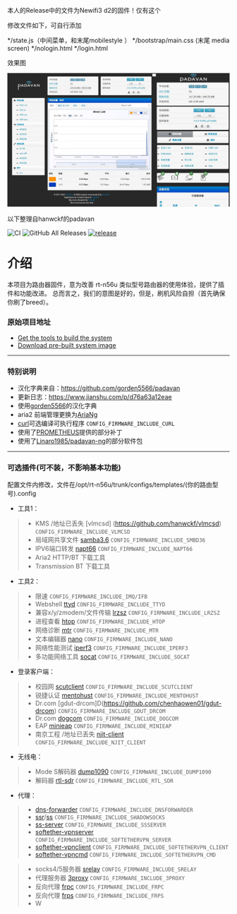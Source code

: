 本人的Release中的文件为Newifi3 d2的固件！仅有这个

修改文件如下，可自行添加

*/state.js（中间菜单，和末尾mobilestyle ）
*/bootstrap/main.css (末尾 media screen)
*/nologin.html
*/login.html

效果图

![image](https://github.com/xtr3mz/padavan/raw/master/%E6%9C%AA%E6%A0%87%E9%A2%98-1.jpg)


以下整理自hanwckf的padavan

![CI](https://github.com/hanwckf/rt-n56u/workflows/CI/badge.svg)
![GitHub All Releases](https://img.shields.io/github/downloads/hanwckf/rt-n56u/total)
[![release](https://img.shields.io/github/release/hanwckf/rt-n56u.svg)](https://github.com/hanwckf/rt-n56u/releases)

# 介绍 #
本项目为路由器固件，意为改善 rt-n56u 类似型号路由器的使用体验，提供了插件和功能改进。
总而言之，我们的意图是好的，但是，刷机风险自担（首先确保你刷了breed）。

### 原始项目地址 ###
* [Get the tools to build the system](https://bitbucket.org/padavan/rt-n56u/wiki/EN/HowToMakeFirmware) 
* [Download pre-built system image](https://bitbucket.org/padavan/rt-n56u/downloads)

***

### 特别说明 ###
* 汉化字典来自：https://github.com/gorden5566/padavan
* 更新日志：https://www.jianshu.com/p/d76a63a12eae
* 使用[gorden5566](https://github.com/gorden5566/padavan)的汉化字典
* aria2 前端管理更换为[AriaNg](https://github.com/mayswind/AriaNg)
* [curl](https://github.com/curl/curl)可选编译可执行程序 ```CONFIG_FIRMWARE_INCLUDE_CURL```
* 使用了[PROMETHEUS](http://pm.freize.net/index.html)提供的部分补丁
* 使用了[Linaro1985/padavan-ng](https://gitlab.com/padavan-ng/padavan-ng)的部分软件包
***

### 可选插件(可不装，不影响基本功能) ###
配置文件内修改，文件在/opt/rt-n56u/trunk/configs/templates/(你的路由型号).config
- 工具1：
>- KMS /地址已丢失 [vlmcsd] (https://github.com/hanwckf/vlmcsd) ```CONFIG_FIRMWARE_INCLUDE_VLMCSD```
>- 局域网共享文件 [samba3.6](https://gitlab.com/padavan-ng/padavan-ng/tree/master/trunk/user/samba36) ```CONFIG_FIRMWARE_INCLUDE_SMBD36```
>- IPV6端口转发 [napt66](https://github.com/mzweilin/napt66) ```CONFIG_FIRMWARE_INCLUDE_NAPT66```
>- Aria2 HTTP/BT 下载工具
>- Transmission BT 下载工具

- 工具2：
>- 限速 ```CONFIG_FIRMWARE_INCLUDE_IMQ/IFB```
>- Webshell [ttyd](https://github.com/tsl0922/ttyd) ```CONFIG_FIRMWARE_INCLUDE_TTYD```
>- 兼容x/y/zmodem/文件传输 [lrzsz](https://ohse.de/uwe/software/lrzsz.html) ```CONFIG_FIRMWARE_INCLUDE_LRZSZ```
>- 进程查看 [htop](https://hisham.hm/htop/releases/) ```CONFIG_FIRMWARE_INCLUDE_HTOP```
>- 网络诊断 [mtr](https://github.com/traviscross/mtr) ```CONFIG_FIRMWARE_INCLUDE_MTR```
>- 文本编辑器 [nano](https://www.nano-editor.org/dist/) ```CONFIG_FIRMWARE_INCLUDE_NANO```
>- 网络性能测试 [iperf3](https://github.com/esnet/iperf) ```CONFIG_FIRMWARE_INCLUDE_IPERF3```
>- 多功能网络工具 [socat](http://www.dest-unreach.org/socat) ```CONFIG_FIRMWARE_INCLUDE_SOCAT```

-  登录客户端：
>- 校园网 [scutclient](https://github.com/hanwckf/scutclient) ```CONFIG_FIRMWARE_INCLUDE_SCUTCLIENT```
>- 锐捷认证 [mentohust](https://github.com/hanwckf/mentohust-1) ```CONFIG_FIRMWARE_INCLUDE_MENTOHUST```
>- Dr.com [gdut-drcom]D(https://github.com/chenhaowen01/gdut-drcom) ```CONFIG_FIRMWARE_INCLUDE_GDUT_DRCOM```
>- Dr.com [dogcom](https://github.com/hanwckf/dogcom) ```CONFIG_FIRMWARE_INCLUDE_DOGCOM```
>- EAP [minieap](https://github.com/hanwckf/minieap) ```CONFIG_FIRMWARE_INCLUDE_MINIEAP```
>- 南京工程 /地址已丢失 [njit-client](https://github.com/hanwckf/njit8021xclient) ```CONFIG_FIRMWARE_INCLUDE_NJIT_CLIENT```

- 无线电：
>- Mode S解码器 [dump1090](https://github.com/hanwckf/dump1090) ```CONFIG_FIRMWARE_INCLUDE_DUMP1090```
>- 解码器 [rtl-sdr](https://github.com/osmocom/rtl-sdr) ```CONFIG_FIRMWARE_INCLUDE_RTL_SDR```

- 代理：
>- [dns-forwarder](https://github.com/aa65535/hev-dns-forwarder) ```CONFIG_FIRMWARE_INCLUDE_DNSFORWARDER```
>- [ssr](https://github.com/shadowsocksr-backup/shadowsocksr-libev)/[ss](https://github.com/shadowsocks/shadowsocks-libev) ```CONFIG_FIRMWARE_INCLUDE_SHADOWSOCKS```
>- [ss-server](https://github.com/shadowsocks/shadowsocks-libev) ```CONFIG_FIRMWARE_INCLUDE_SSSERVER```
>- [softether-vpnserver](https://github.com/SoftEtherVPN/SoftEtherVPN_Stable) ```CONFIG_FIRMWARE_INCLUDE_SOFTETHERVPN_SERVER```
>- [softether-vpnclient](https://github.com/SoftEtherVPN/SoftEtherVPN_Stable) ```CONFIG_FIRMWARE_INCLUDE_SOFTETHERVPN_CLIENT```
>- [softether-vpncmd](https://github.com/SoftEtherVPN/SoftEtherVPN_Stable) ```CONFIG_FIRMWARE_INCLUDE_SOFTETHERVPN_CMD```

>- socks4/5服务器 [srelay](https://socks-relay.sourceforge.io) ```CONFIG_FIRMWARE_INCLUDE_SRELAY```
>- 代理服务器 [3proxy](https://github.com/z3APA3A/3proxy) ```CONFIG_FIRMWARE_INCLUDE_3PROXY```
>- 反向代理 [frpc](https://github.com/fatedier/frp) ```CONFIG_FIRMWARE_INCLUDE_FRPC```
>- 反向代理 [frps](https://github.com/fatedier/frp) ```CONFIG_FIRMWARE_INCLUDE_FRPS```
>- W

